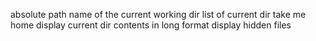 absolute path name of the current working dir
list of current dir
take me home
display current dir contents in long format
display hidden files
